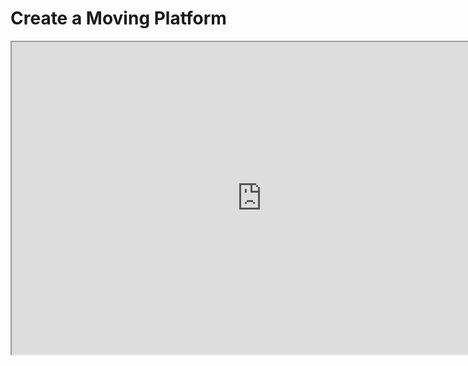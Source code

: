 # Create a Moving Platform

<p><iframe title="YouTube video player" src="https://www.youtube.com/embed/PHK72NGtyJo?si=bdIcs9O45XGlE_mu" width="800" height="500" allowfullscreen="allowfullscreen" allow="accelerometer; autoplay; clipboard-write; encrypted-media; gyroscope; picture-in-picture; web-share"></iframe></p>